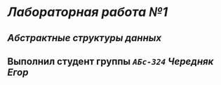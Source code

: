 # *Лабораторная работа №1*
## *Абстрактные структуры данных*
Выполнил студент группы *`АБс-324`* *Чередняк Егор*
---
